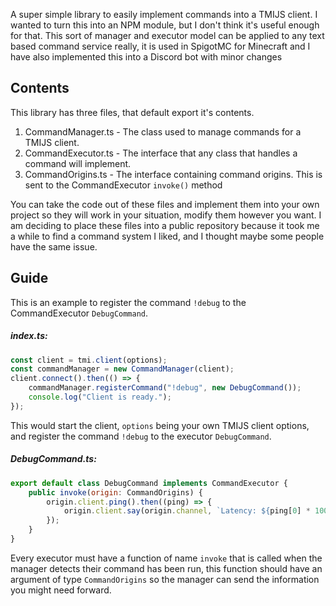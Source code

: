 A super simple library to easily implement commands into a TMIJS client. I wanted to turn this into an NPM module, but I don't think it's useful enough for that. This sort of manager and executor model can be applied to any text based command service really, it is used in SpigotMC for Minecraft and I have also implemented this into a Discord bot with minor changes
## Contents
This library has three files, that default export it's contents.

1. CommandManager.ts - The class used to manage commands for a TMIJS client.
2. CommandExecutor.ts - The interface that any class that handles a command will implement.
3. CommandOrigins.ts - The interface containing command origins. This is sent to the CommandExecutor `invoke()` method

You can take the code out of these files and implement them into your own project so they will work in your situation, modify them however you want. I am deciding to place these files into a public repository because it took me a while to find a command system I liked, and I thought maybe some people have the same issue.

## Guide
This is an example to register the command `!debug` to the CommandExecutor `DebugCommand`.
##### index.ts:
```javascript
const client = tmi.client(options);
const commandManager = new CommandManager(client);
client.connect().then(() => {
    commandManager.registerCommand("!debug", new DebugCommand());
    console.log("Client is ready.");
});
```
This would start the client, `options` being your own TMIJS client options, and register the command `!debug` to the executor `DebugCommand`.
##### DebugCommand.ts:
```javascript
export default class DebugCommand implements CommandExecutor {
    public invoke(origin: CommandOrigins) {
        origin.client.ping().then((ping) => {
            origin.client.say(origin.channel, `Latency: ${ping[0] * 1000}ms`);
        });
    }
}
```
Every executor must have a function of name `invoke` that is called when the manager detects their command has been run, this function should have an argument of type `CommandOrigins` so the manager can send the information you might need forward.
